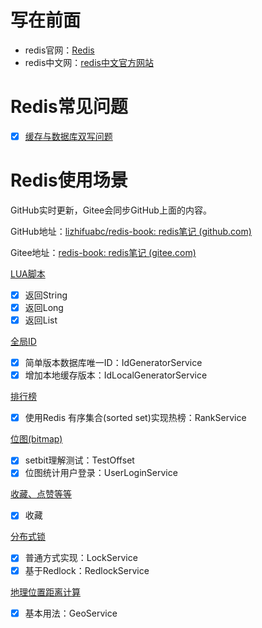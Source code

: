 # 写在前面

- redis官网：[Redis](https://redis.io/)
- redis中文网：[redis中文官方网站](http://www.redis.cn/)

# Redis常见问题

- [x] [缓存与数据库双写问题](./doc/缓存与数据库双写问题.md)



# Redis使用场景

GitHub实时更新，Gitee会同步GitHub上面的内容。

GitHub地址：[lizhifuabc/redis-book: redis笔记 (github.com)](https://github.com/lizhifuabc/redis-book)

Gitee地址：[redis-book: redis笔记 (gitee.com)](https://gitee.com/lizhifu/redis-book)

 [LUA脚本](./redis-lua/README.md)

- [x] 返回String
- [x] 返回Long
- [x] 返回List

 [全局ID](./redis-id/README.md)

- [x] 简单版本数据库唯一ID：IdGeneratorService
- [x] 增加本地缓存版本：IdLocalGeneratorService

 [排行榜](./redis-rank/README.md)

- [x] 使用Redis 有序集合(sorted set)实现热榜：RankService

 [位图(bitmap)](./redis-bitmap/README.md)

- [x] setbit理解测试：TestOffset
- [x] 位图统计用户登录：UserLoginService

 [收藏、点赞等等](./redis-collect/README.md)

- [x] 收藏

 [分布式锁](./redis-lock/README.md)

- [x] 普通方式实现：LockService
- [x] 基于Redlock：RedlockService

 [地理位置距离计算](./redis-geo/README.md)

- [x] 基本用法：GeoService


